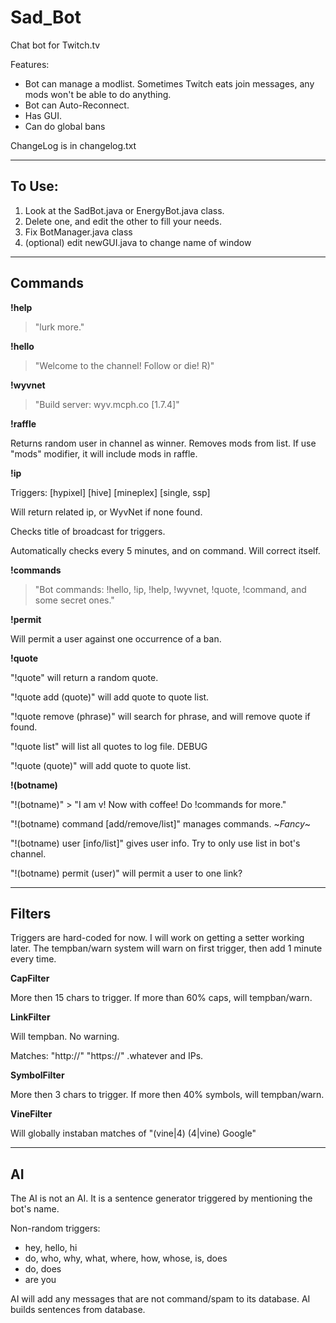 Sad_Bot
======

Chat bot for Twitch.tv

Features:

  * Bot can manage a modlist. Sometimes Twitch eats join messages, any mods won't be able to do anything.
  * Bot can Auto-Reconnect.
  * Has GUI.
  * Can do global bans

ChangeLog is in changelog.txt

****

To Use:
-------
1. Look at the SadBot.java or EnergyBot.java class.
2. Delete one, and edit the other to fill your needs.
3. Fix BotManager.java class
4. (optional) edit newGUI.java to change name of window 


****

Commands
--------

**!help**

>"lurk more."

**!hello**

>"Welcome to the channel! Follow or die! R)"

**!wyvnet**

>"Build server: wyv.mcph.co [1.7.4]"

**!raffle**

Returns random user in channel as winner. Removes mods from list. If use "mods" modifier, it will include mods in raffle.

**!ip**

Triggers: [hypixel] [hive] [mineplex] [single, ssp]

Will return related ip, or WyvNet if none found.

Checks title of broadcast for triggers.

Automatically checks every 5 minutes, and on command. Will correct itself.

**!commands**

>"Bot commands: !hello, !ip, !help, !wyvnet, !quote, !command, and some secret ones."

**!permit**

Will permit a user against one occurrence of a ban.

**!quote**

"!quote" will return a random quote.

"!quote add (quote)" will add quote to quote list.

"!quote remove (phrase)" will search for phrase, and will remove quote if found.

"!quote list" will list all quotes to log file. DEBUG

"!quote (quote)" will add quote to quote list.

**!(botname)**

"!(botname)" > "I am <botName> v<botVersion>! Now with coffee! Do !commands for more."

"!(botname) command [add/remove/list]" manages commands. ~*Fancy*~

"!(botname) user [info/list]" gives user info. Try to only use list in bot's channel.

"!(botname) permit (user)" will permit a user to one link?

****

Filters
-------

Triggers are hard-coded for now. I will work on getting a setter working later. The tempban/warn system will warn on first trigger, then add 1 minute every time.

**CapFilter**

More then 15 chars to trigger. If more than 60% caps, will tempban/warn.

**LinkFilter**

Will tempban. No warning.

Matches: "http://" "https://" .whatever and IPs.

**SymbolFilter**

More then 3 chars to trigger. If more then 40% symbols, will tempban/warn.

**VineFilter**

Will globally instaban matches of "(vine|4) (4|vine) Google"

****

AI
--

The AI is not an AI. It is a sentence generator triggered by mentioning the bot's name.

Non-random triggers:

  * hey, hello, hi
  * do, who, why, what, where, how, whose, is, does
  * do, does
  * are you

AI will add any messages that are not command/spam to its database. AI builds sentences from database.

